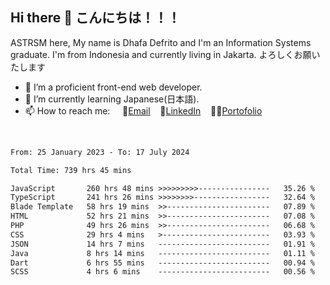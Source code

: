 ## Hi there 👋 こんにちは！！！
ASTRSM here, My name is Dhafa Defrito and I'm an Information Systems graduate. I'm from Indonesia and currently living in Jakarta. よろしくお願いたします

- 🔭 I’m a proficient front-end web developer.
- 🌱 I’m currently learning Japanese(日本語).
- 📫 How to reach me: &nbsp;&nbsp;&nbsp;&nbsp;📧[Email](ddefrito@gmail.com)&nbsp;&nbsp;&nbsp;&nbsp;💼[LinkedIn](https://www.linkedin.com/in/dhafa-defrita-rama-yudistira-9357a9229/)&nbsp;&nbsp;&nbsp;&nbsp;👨‍🎨[Portofolio](https://ddefrito.vercel.app/)
<br>
<!-- <p align="left">
<a href="https://github.com/ASTRSM">
  <img height="180em" src="https://github-readme-stats-eight-theta.vercel.app/api?username=ASTRSM&show_icons=true&theme=dracula&include_all_commits=true&count_private=true"/>
  <img height="180em" src="https://github-readme-stats-eight-theta.vercel.app/api/top-langs/?username=ASTRSM&layout=compact&langs_count=8&theme=dracula"/>
</a>
</p> -->

<!--START_SECTION:waka-->

```txt
From: 25 January 2023 - To: 17 July 2024

Total Time: 739 hrs 45 mins

JavaScript       260 hrs 48 mins >>>>>>>>>----------------   35.26 %
TypeScript       241 hrs 26 mins >>>>>>>>-----------------   32.64 %
Blade Template   58 hrs 19 mins  >>-----------------------   07.89 %
HTML             52 hrs 21 mins  >>-----------------------   07.08 %
PHP              49 hrs 26 mins  >>-----------------------   06.68 %
CSS              29 hrs 4 mins   >------------------------   03.93 %
JSON             14 hrs 7 mins   -------------------------   01.91 %
Java             8 hrs 14 mins   -------------------------   01.11 %
Dart             6 hrs 55 mins   -------------------------   00.94 %
SCSS             4 hrs 6 mins    -------------------------   00.56 %
```

<!--END_SECTION:waka-->
